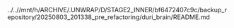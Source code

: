../..//mnt/h/ARCHIVE/.UNWRAP/D/STAGE2_INNER/bf6472407c9c/backup_repository/20250803_201338_pre_refactoring/duri_brain/README.md